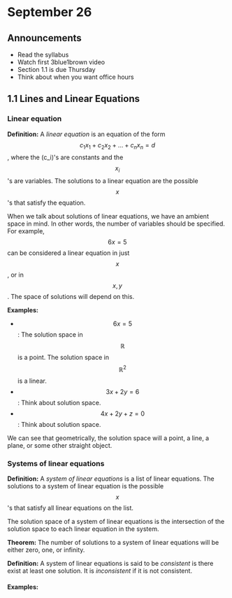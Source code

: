# September 26

## Announcements

* Read the syllabus
* Watch first 3blue1brown video
* Section 1.1 is due Thursday
* Think about when you want office hours

## 1.1 Lines and Linear Equations

### Linear equation

**Definition:** A *linear equation* is an equation of the form $$c_1 x_1 + c_2
x_2 + \ldots + c_n x_n = d$$, where the \(c_i\)'s are constants and the
$$x_i$$'s are variables. The solutions to a linear equation are the possible
$$x$$'s that satisfy the equation.

When we talk about solutions of linear equations, we have an ambient space in
mind. In other words, the number of variables should be specified. For example,
$$6x=5$$ can be considered a linear equation in just $$x$$, or in $$x,y$$.
The space of solutions will depend on this.

**Examples:**
* $$6x=5$$: The solution space in $$\mathbb{R}$$ is a point. The solution space
  in $$\mathbb{R}^2$$ is a linear.
* $$3x+2y=6$$: Think about solution space.
* $$4x+2y+z=0$$: Think about solution space.

We can see that geometrically, the solution space will a point, a line, a
plane, or some other straight object.


### Systems of linear equations

**Definition:** A *system of linear equations* is a list of linear equations.
The solutions to a system of linear equation is the possible $$x$$'s that
satisfy all linear equations on the list.

The solution space of a system of linear equations is the intersection of the
solution space to each linear equation in the system.

**Theorem:** The number of solutions to a system of linear equations will be
either zero, one, or infinity.

**Definition:** A system of linear equations is said to be *consistent* is
there exist at least one solution. It is *inconsistent* if it is not
consistent.

#### Examples:

